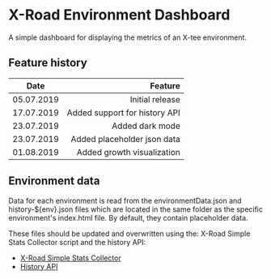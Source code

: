 # X-Road Environment Dashboard

A simple dashboard for displaying the metrics of an X-tee environment.



## Feature history
| Date       |                              Feature |
| ---------- | ----------------------------------:  |
| 05.07.2019 |                      Initial release |
| 17.07.2019 |        Added support for history API |
| 23.07.2019 |                      Added dark mode |
| 23.07.2019 |          Added placeholder json data |
| 01.08.2019 |            Added growth visualization|

## Environment data

Data for each environment is read from the environmentData.json and history-${env}.json files which are located in the same folder as the specific environment's index.html file. By default, they contain placeholder data.

These files should be updated and overwritten using the: X-Road Simple Stats Collector script and the history API:
- [X-Road Simple Stats Collector ](https://github.com/petkivim/x-road-simple-stats-collector)
- [History API](https://app.swaggerhub.com/apis-docs/NIIS/x-road-statistics/1.0.0#/)
